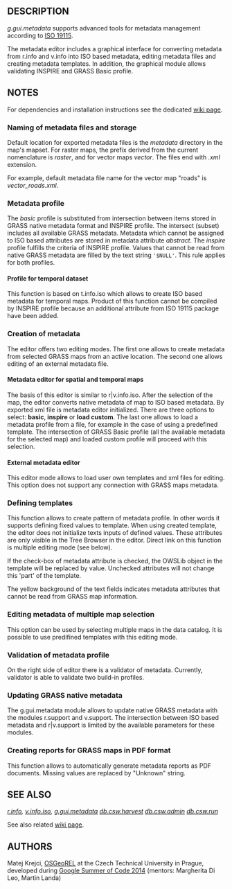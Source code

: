 ## DESCRIPTION

*g.gui.metadata* supports advanced tools for metadata management
according to [ISO 19115](https://www.iso.org/standard/26020.html).

The metadata editor includes a graphical interface for converting
metadata from r.info and v.info into ISO based metadata, editing
metadata files and creating metadata templates. In addition, the
graphical module allows validating INSPIRE and GRASS Basic profile.

## NOTES

For dependencies and installation instructions see the dedicated [wiki
page](https://grasswiki.osgeo.org/wiki/ISO/INSPIRE_Metadata_Support).

### Naming of metadata files and storage

Default location for exported metadata files is the *metadata* directory
in the map's mapset. For raster maps, the prefix derived from the
current nomenclature is *raster*, and for vector maps *vector*. The
files end with *.xml* extension.

For example, default metadata file name for the vector map "roads" is
*vector\_roads.xml*.

### Metadata profile

The *basic* profile is substituted from intersection between items
stored in GRASS native metadata format and INSPIRE profile. The
intersect (subset) includes all available GRASS metadata. Metadata which
cannot be assigned to ISO based attributes are stored in metadata
attribute *abstract*. The *inspire* profile fulfills the criteria of
INSPIRE profile. Values that cannot be read from native GRASS metadata
are filled by the text string `'$NULL'`. This rule applies for both
profiles.

#### Profile for temporal dataset

This function is based on t.info.iso which allows to create ISO based
metadata for temporal maps. Product of this function cannot be compiled
by INSPIRE profile because an additional attribute from ISO 19115
package have been added.

### Creation of metadata

The editor offers two editing modes. The first one allows to create
metadata from selected GRASS maps from an active location. The second
one allows editing of an external metadata file.

#### Metadata editor for spatial and temporal maps

The basis of this editor is similar to r|v.info.iso. After the selection
of the map, the editor converts native metadata of map to ISO based
metadata. By exported xml file is metadata editor initialized. There are
three options to select: **basic**, **inspire** or **load custom**. The
last one allows to load a metadata profile from a file, for example in
the case of using a predefined template. The intersection of GRASS Basic
profile (all the available metadata for the selected map) and loaded
custom profile will proceed with this selection.

#### External metadata editor

This editor mode allows to load user own templates and xml files for
editing. This option does not support any connection with GRASS maps
metadata.

### Defining templates

This function allows to create pattern of metadata profile. In other
words it supports defining fixed values to template. When using created
template, the editor does not initialize texts inputs of defined values.
These attributes are only visible in the Tree Browser in the editor.
Direct link on this function is multiple editing mode (see below).

If the check-box of metadata attribute is checked, the OWSLib object in
the template will be replaced by value. Unchecked attributes will not
change this 'part' of the template.

The yellow background of the text fields indicates metadata attributes
that cannot be read from GRASS map information.

### Editing metadata of multiple map selection

This option can be used by selecting multiple maps in the data catalog.
It is possible to use predifined templates with this editing mode.

### Validation of metadata profile

On the right side of editor there is a validator of metadata. Currently,
validator is able to validate two build-in profiles.

### Updating GRASS native metadata

The g.gui.metadata module allows to update native GRASS metadata with
the modules r.support and v.support. The intersection between ISO based
metadata and r|v.support is limited by the available parameters for
these modules.

### Creating reports for GRASS maps in PDF format

This function allows to automatically generate metadata reports as PDF
documents. Missing values are replaced by "Unknown" string.

## SEE ALSO

*[r.info](https://grass.osgeo.org/grass-stable/manuals/r.info.html),
[v.info.iso](v.info.iso.md), [g.gui.metadata](g.gui.metadata.md)
[db.csw.harvest](db.csw.harvest) [db.csw.admin](db.csw.admin)
[db.csw.run](db.csw.run)*

See also related [wiki
page](https://grasswiki.osgeo.org/wiki/ISO/INSPIRE_Metadata_Support).

## AUTHORS

Matej Krejci, [OSGeoREL](https://geo.fsv.cvut.cz/gwiki/osgeorel) at the
Czech Technical University in Prague, developed during [Google Summer of
Code 2014](https://trac.osgeo.org/grass/wiki/GSoC/2014/MetadataForGRASS)
(mentors: Margherita Di Leo, Martin Landa)
